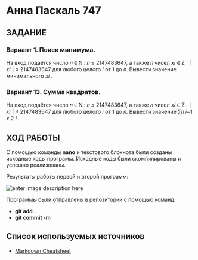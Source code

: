 # Анна Паскаль 747  
## ЗАДАНИЕ
### Вариант 1. Поиск минимума. 
На вход подаётся число 𝑛 ∈ N : 𝑛 ≤ 2147483647, а также 𝑛 чисел 𝑥𝑖 ∈ Z : |𝑥𝑖 | ≤ 2147483647 для любого целого 𝑖 от 1 до 𝑛. Вывести значение минимального 𝑥𝑖 .
  
### Вариант 13. Сумма квадратов. 
На вход подаётся число 𝑛 ∈ N : 𝑛 ≤ 2147483647, а также 𝑛 чисел 𝑥𝑖 ∈ Z : |𝑥𝑖 | ≤ 2147483647 для любого целого 𝑖 от 1 до 𝑛. Вывести значение ∑︁𝑛 𝑖=1 𝑥 2 𝑖 .
## ХОД РАБОТЫ
С помощью команды **nano** и текстового блокнота были созданы исходные коды программ. Исходные коды были скомпилированы и  успешно реализованы.
  
Результаты работы первой и второй программ:  
  
![enter image description here](https://pp.userapi.com/c847016/v847016015/1e7421/wBnReSh5t1E.jpg)  
  
Программы были отправлены в репозиторий с помощью команд:  
  
- **git add .**  
- **git commit -m**  
  
## Список используемых источников  
  
- [Markdown Cheatsheet]([https://github.com/adam-p/markdown-here/wiki/Markdown..](https://vk.com/away.php?utf=1&to=https%3A%2F%2Fgithub.com%2Fadam-p%2Fmarkdown-here%2Fwiki%2FMarkdown-Cheatsheet))
